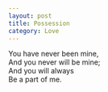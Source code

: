 ```yaml
---
layout: post
title: Possession
category: Love
---
```


You have never been mine,  
And you never will be mine;  
And you will always  
Be a part of me.